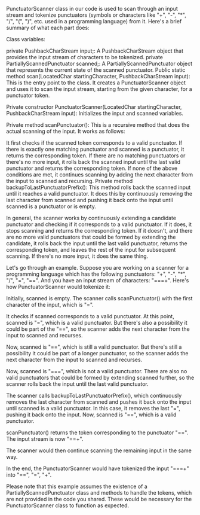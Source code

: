 PunctuatorScanner class in our code is used to scan through an input stream and tokenize punctuators (symbols or characters like "+", "-", "*", "/", "(", ")", etc. used in a programming language) from it. Here's a brief summary of what each part does:

Class variables:

private PushbackCharStream input;: A PushbackCharStream object that provides the input stream of characters to be tokenized.
private PartiallyScannedPunctuator scanned;: A PartiallyScannedPunctuator object that represents the current state of the scanned punctuator.
Public static method scan(LocatedChar startingCharacter, PushbackCharStream input): This is the entry point to the class. It creates a PunctuatorScanner object and uses it to scan the input stream, starting from the given character, for a punctuator token.

Private constructor PunctuatorScanner(LocatedChar startingCharacter, PushbackCharStream input): Initializes the input and scanned variables.

Private method scanPunctuator(): This is a recursive method that does the actual scanning of the input. It works as follows:

It first checks if the scanned token corresponds to a valid punctuator.
If there is exactly one matching punctuator and scanned is a punctuator, it returns the corresponding token.
If there are no matching punctuators or there's no more input, it rolls back the scanned input until the last valid punctuator and returns the corresponding token.
If none of the above conditions are met, it continues scanning by adding the next character from the input to scanned and recursing.
Private method backupToLastPunctuatorPrefix(): This method rolls back the scanned input until it reaches a valid punctuator. It does this by continuously removing the last character from scanned and pushing it back onto the input until scanned is a punctuator or is empty.

In general, the scanner works by continuously extending a candidate punctuator and checking if it corresponds to a valid punctuator. If it does, it stops scanning and returns the corresponding token. If it doesn't, and there are no more valid punctuators that could be formed by extending the candidate, it rolls back the input until the last valid punctuator, returns the corresponding token, and leaves the rest of the input for subsequent scanning. If there's no more input, it does the same thing.


Let's go through an example. Suppose you are working on a scanner for a programming language which has the following punctuators: "+", "-", "*", "/", "=", "==". And you have an input stream of characters: "===+". Here's how PunctuatorScanner would tokenize it:

Initially, scanned is empty. The scanner calls scanPunctuator() with the first character of the input, which is "=".

It checks if scanned corresponds to a valid punctuator. At this point, scanned is "=", which is a valid punctuator. But there's also a possibility it could be part of the "==", so the scanner adds the next character from the input to scanned and recurses.

Now, scanned is "==", which is still a valid punctuator. But there's still a possibility it could be part of a longer punctuator, so the scanner adds the next character from the input to scanned and recurses.

Now, scanned is "===", which is not a valid punctuator. There are also no valid punctuators that could be formed by extending scanned further, so the scanner rolls back the input until the last valid punctuator.

The scanner calls backupToLastPunctuatorPrefix(), which continuously removes the last character from scanned and pushes it back onto the input until scanned is a valid punctuator. In this case, it removes the last "=", pushing it back onto the input. Now, scanned is "==", which is a valid punctuator.

scanPunctuator() returns the token corresponding to the punctuator "==". The input stream is now "==+".

The scanner would then continue scanning the remaining input in the same way.

In the end, the PunctuatorScanner would have tokenized the input "===+" into "==", "=", "+".

Please note that this example assumes the existence of a PartiallyScannedPunctuator class and methods to handle the tokens, which are not provided in the code you shared. These would be necessary for the PunctuatorScanner class to function as expected.